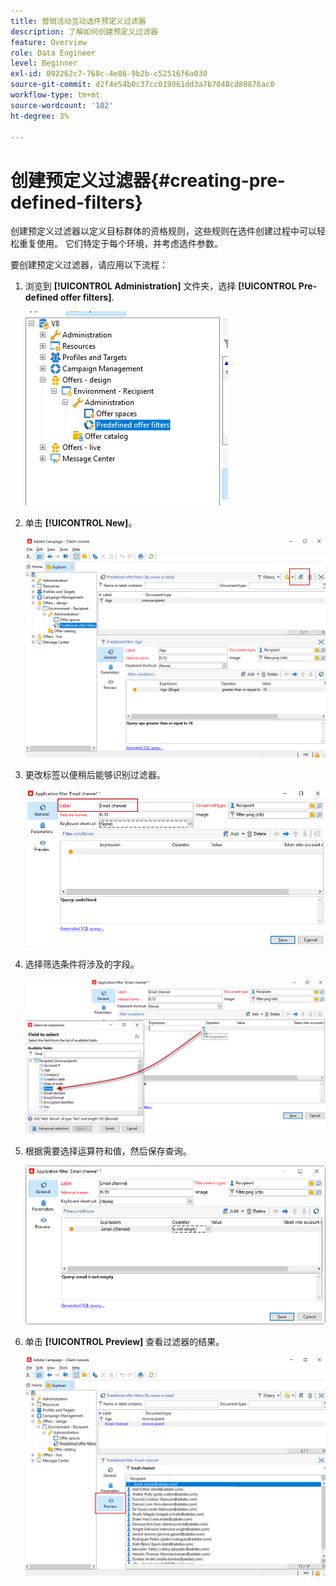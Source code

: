 ```yaml
---
title: 营销活动互动选件预定义过滤器
description: 了解如何创建预定义过滤器
feature: Overview
role: Data Engineer
level: Beginner
exl-id: 092262c7-768c-4e86-9b2b-c52516f6a030
source-git-commit: d2f4e54b0c37cc019061dd3a7b7048cd80876ac0
workflow-type: tm+mt
source-wordcount: '102'
ht-degree: 3%

---
```


# 创建预定义过滤器{#creating-pre-defined-filters}

创建预定义过滤器以定义目标群体的资格规则，这些规则在选件创建过程中可以轻松重复使用。 它们特定于每个环境，并考虑选件参数。

要创建预定义过滤器，请应用以下流程：

1. 浏览到 **[!UICONTROL Administration]** 文件夹，选择 **[!UICONTROL Pre-defined offer filters]**.

   ![](assets/offer_filter_create_005.png)

1. 单击 **[!UICONTROL New]**。

   ![](assets/offer_filter_create_001.png)

1. 更改标签以便稍后能够识别过滤器。

   ![](assets/offer_filter_create_002.png)

1. 选择筛选条件将涉及的字段。

   ![](assets/offer_filter_create_003.png)

1. 根据需要选择运算符和值，然后保存查询。

   ![](assets/offer_filter_create_004.png)

1. 单击 **[!UICONTROL Preview]** 查看过滤器的结果。

   ![](assets/offer_filter_create_006.png)
